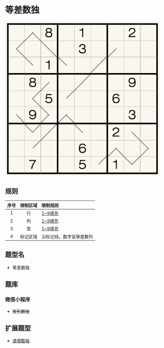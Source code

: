 # 等差数独

![题](../../../../images/sudoku/等差数独.png)

## 规则

| 序号 | 限制区域 | 限制规则 |
| :---: | :---: | :--- |
| 1 | 行 | [1~9填充] |
| 2 | 列 | [1~9填充] |
| 3 | 宫 | [1~9填充] |
| 4 | 标记区域 | 沿标记线，数字呈等差数列 |

## 题型名

- 等差数独

## 题库

### 微信小程序

- ~~变形数独~~

## 扩展题型

- [递增数独](../../比大小类/递增数独.md)

[1~9填充]: ../../../../rules.md#1to9填充
